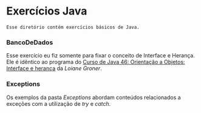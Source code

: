 # Exercícios Java

    Esse diretório contém exercícios básicos de Java.

### BancoDeDados

Esse exercício eu fiz somente para fixar o conceito de Interface e Herança. Ele é idêntico
ao programa do [Curso de Java 46: Orientação a Objetos: Interface e herança](https://youtu.be/h-R4mWzmRKc)
 da *Loiane Groner*.

### Exceptions
Os exemplos da pasta *Exceptions* abordam conteúdos relacionados a exceções com a utilização de *try* e *catch*.



